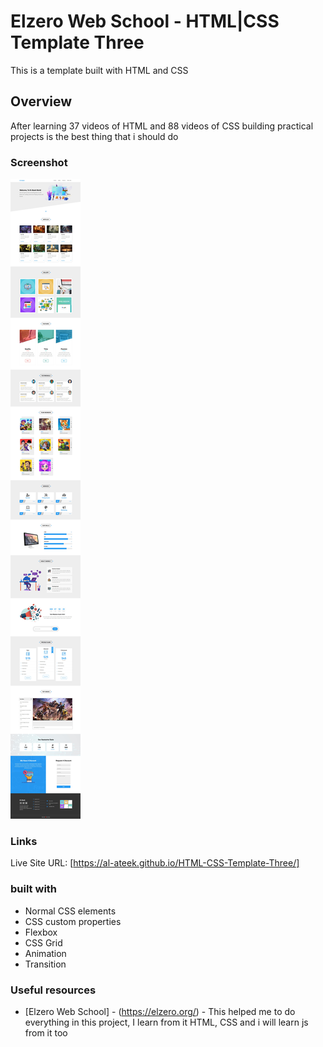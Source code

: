 # Elzero Web School - HTML|CSS Template Three

This is a template built with HTML and CSS

## Overview

After learning 37 videos of HTML and 88 videos of CSS
building practical projects is the best thing that i should do

### Screenshot

![](template-three-screenshot.jpeg)

### Links

Live Site URL: [https://al-ateek.github.io/HTML-CSS-Template-Three/]

### built with

- Normal CSS elements
- CSS custom properties
- Flexbox
- CSS Grid
- Animation
- Transition

### Useful resources

- [Elzero Web School] - (https://elzero.org/) - This helped me to do everything in this project, I learn from it HTML, CSS and i will learn js from it too

